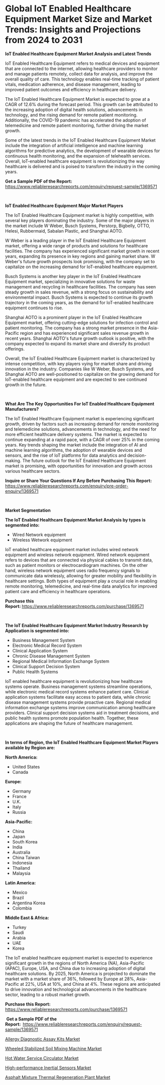<p><h1>Global IoT Enabled Healthcare Equipment Market Size and Market Trends: Insights and Projections from 2024 to 2031</h1></p><p><strong>IoT Enabled Healthcare Equipment Market Analysis and Latest Trends</strong></p>
<p><p>IoT Enabled Healthcare Equipment refers to medical devices and equipment that are connected to the internet, allowing healthcare providers to monitor and manage patients remotely, collect data for analysis, and improve the overall quality of care. This technology enables real-time tracking of patient vitals, medication adherence, and disease management, leading to improved patient outcomes and efficiency in healthcare delivery.</p><p>The IoT Enabled Healthcare Equipment Market is expected to grow at a CAGR of 12.6% during the forecast period. This growth can be attributed to the increasing adoption of digital health solutions, advancements in technology, and the rising demand for remote patient monitoring. Additionally, the COVID-19 pandemic has accelerated the adoption of telemedicine and remote patient monitoring, further driving the market growth.</p><p>Some of the latest trends in the IoT Enabled Healthcare Equipment Market include the integration of artificial intelligence and machine learning algorithms for predictive analytics, the development of wearable devices for continuous health monitoring, and the expansion of telehealth services. Overall, IoT-enabled healthcare equipment is revolutionizing the way healthcare is delivered and is poised to transform the industry in the coming years.</p></p>
<p><strong>Get a Sample PDF of the Report:&nbsp;</strong> <a href="https://www.reliableresearchreports.com/enquiry/request-sample/1369571">https://www.reliableresearchreports.com/enquiry/request-sample/1369571</a></p>
<p>&nbsp;</p>
<p><strong>IoT Enabled Healthcare Equipment Major Market Players</strong></p>
<p><p>The IoT Enabled Healthcare Equipment market is highly competitive, with several key players dominating the industry. Some of the major players in the market include W Weber, Busch Systems, Perstorp, Bigbelly, OTTO, Helesi, Rubbermaid, Sabalan Plastic, and Shanghai AOTO.</p><p>W Weber is a leading player in the IoT Enabled Healthcare Equipment market, offering a wide range of products and solutions for healthcare facilities. The company has experienced significant market growth in recent years, expanding its presence in key regions and gaining market share. W Weber's future growth prospects look promising, with the company set to capitalize on the increasing demand for IoT-enabled healthcare equipment.</p><p>Busch Systems is another key player in the IoT Enabled Healthcare Equipment market, specializing in innovative solutions for waste management and recycling in healthcare facilities. The company has seen steady growth in sales revenue, with a strong focus on sustainability and environmental impact. Busch Systems is expected to continue its growth trajectory in the coming years, as the demand for IoT-enabled healthcare equipment continues to rise.</p><p>Shanghai AOTO is a prominent player in the IoT Enabled Healthcare Equipment market, offering cutting-edge solutions for infection control and patient monitoring. The company has a strong market presence in the Asia-Pacific region and has experienced significant sales revenue growth in recent years. Shanghai AOTO's future growth outlook is positive, with the company expected to expand its market share and diversify its product offerings.</p><p>Overall, the IoT Enabled Healthcare Equipment market is characterized by intense competition, with key players vying for market share and driving innovation in the industry. Companies like W Weber, Busch Systems, and Shanghai AOTO are well-positioned to capitalize on the growing demand for IoT-enabled healthcare equipment and are expected to see continued growth in the future.</p></p>
<p>&nbsp;</p>
<p><strong>What Are The Key Opportunities For IoT Enabled Healthcare Equipment Manufacturers?</strong></p>
<p><p>The IoT Enabled Healthcare Equipment market is experiencing significant growth, driven by factors such as increasing demand for remote monitoring and telemedicine solutions, advancements in technology, and the need for more efficient healthcare delivery systems. The market is expected to continue expanding at a rapid pace, with a CAGR of over 25% in the coming years. Key trends shaping the market include the integration of AI and machine learning algorithms, the adoption of wearable devices and sensors, and the rise of IoT platforms for data analytics and decision-making. The future outlook for the IoT Enabled Healthcare Equipment market is promising, with opportunities for innovation and growth across various healthcare sectors.</p></p>
<p><strong>Inquire or Share Your Questions If Any Before Purchasing This Report:</strong> <a href="https://www.reliableresearchreports.com/enquiry/pre-order-enquiry/1369571">https://www.reliableresearchreports.com/enquiry/pre-order-enquiry/1369571</a></p>
<p>&nbsp;</p>
<p><strong>Market Segmentation</strong></p>
<p><strong>The IoT Enabled Healthcare Equipment Market Analysis by types is segmented into:</strong></p>
<p><ul><li>Wired Network equipment</li><li>Wireless Wetwork equipment</li></ul></p>
<p><p>IoT enabled healthcare equipment market includes wired network equipment and wireless network equipment. Wired network equipment refers to devices that are connected via physical cables to transmit data, such as patient monitors or electrocardiogram machines. On the other hand, wireless network equipment uses radio frequency signals to communicate data wirelessly, allowing for greater mobility and flexibility in healthcare settings. Both types of equipment play a crucial role in enabling remote monitoring, telemedicine, and real-time data analytics for improved patient care and efficiency in healthcare operations.</p></p>
<p><strong>Purchase this Report:&nbsp;</strong><a href="https://www.reliableresearchreports.com/purchase/1369571">https://www.reliableresearchreports.com/purchase/1369571</a></p>
<p>&nbsp;</p>
<p><strong>The IoT Enabled Healthcare Equipment Market Industry Research by Application is segmented into:</strong></p>
<p><ul><li>Business Management System</li><li>Electronic Medical Record System</li><li>Clinical Application System</li><li>Chronic Disease Management System</li><li>Regional Medical Information Exchange System</li><li>Clinical Support Decision System</li><li>Public Health Systems</li></ul></p>
<p><p>IoT enabled healthcare equipment is revolutionizing how healthcare systems operate. Business management systems streamline operations, while electronic medical record systems enhance patient care. Clinical application systems facilitate easy access to patient data, while chronic disease management systems provide proactive care. Regional medical information exchange systems improve communication among healthcare providers. Clinical support decision systems aid in treatment decisions, and public health systems promote population health. Together, these applications are shaping the future of healthcare management.</p></p>
<p>&nbsp;</p>
<p><strong>In terms of Region, the IoT Enabled Healthcare Equipment Market Players available by Region are:</strong></p>
<p>
    <p> <strong> North America: </strong>
        <ul>
            <li>United States</li>
            <li>Canada</li>
        </ul>
        </p> 
    <p> <strong> Europe: </strong>
        <ul>
            <li>Germany</li>
            <li>France</li>
            <li>U.K.</li>
            <li>Italy</li>
            <li>Russia</li>
        </ul>
        </p> 
    <p> <strong> Asia-Pacific: </strong>
        <ul>
            <li>China</li>
            <li>Japan</li>
            <li>South Korea</li>
            <li>India</li>
            <li>Australia</li>
            <li>China Taiwan</li>
            <li>Indonesia</li>
            <li>Thailand</li>
            <li>Malaysia</li>
        </ul>
        </p> 
    <p> <strong> Latin America: </strong>
        <ul>
            <li>Mexico</li>
            <li>Brazil</li>
            <li>Argentina Korea</li>
            <li>Colombia</li>
        </ul>
        </p> 
    <p> <strong> Middle East & Africa: </strong>
        <ul>
            <li>Turkey</li>
            <li>Saudi</li>
            <li>Arabia</li>
            <li>UAE</li>
            <li>Korea</li>
        </ul>
    </p>
    </p>
<p><p>The IoT enabled healthcare equipment market is expected to experience significant growth in the regions of North America (NA), Asia-Pacific (APAC), Europe, USA, and China due to increasing adoption of digital healthcare solutions. By 2025, North America is projected to dominate the market with a market share of 36%, followed by Europe at 28%, Asia-Pacific at 22%, USA at 10%, and China at 4%. These regions are anticipated to drive innovation and technological advancements in the healthcare sector, leading to a robust market growth.</p></p>
<p><strong>Purchase this Report: </strong><a href="https://www.reliableresearchreports.com/purchase/1369571">https://www.reliableresearchreports.com/purchase/1369571</a></p>
<p>&nbsp;<strong>Get a Sample PDF of the Report:&nbsp;&nbsp;</strong><a href="https://www.reliableresearchreports.com/enquiry/request-sample/1369571">https://www.reliableresearchreports.com/enquiry/request-sample/1369571</a></p>
<p><strong></strong></p>
<p><p><a href="https://github.com/rahu1502/Market-Research-Report-List-2/blob/main/allergy-diagnostic-assay-kits-market.md">Allergy Diagnostic Assay Kits Market</a></p><p><a href="https://medium.com/@gloriariley1968/wheeled-stabilized-soil-mixing-machine-market-share-evolution-and-market-growth-trends-2024-2031-44975a322dc6">Wheeled Stabilized Soil Mixing Machine Market</a></p><p><a href="https://medium.com/@lauragriffin12/hot-water-service-circulator-market-exploring-market-share-market-trends-and-future-growth-7436fc6d3740">Hot Water Service Circulator Market</a></p><p><a href="https://github.com/elizabethdagraca/Market-Research-Report-List-1/blob/main/high-performance-inertial-sensors-market.md">High-performance Inertial Sensors Market</a></p><p><a href="https://medium.com/@gloriariley1968/asphalt-mixture-thermal-regeneration-plant-market-research-report-its-history-and-forecast-2024-to-6497dfd01003">Asphalt Mixture Thermal Regeneration Plant Market</a></p></p>